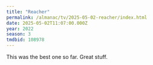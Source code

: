 ```yaml
---
title: "Reacher"
permalink: /almanac/tv/2025-05-02-reacher/index.html
date: 2025-05-02T11:07:00.000Z
year: 2022
season: 3
tmdbid: 108978
---
```


This was the best one so far. Great stuff. 